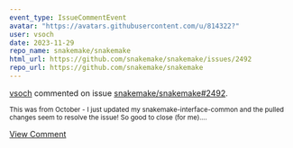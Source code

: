 ```yaml
---
event_type: IssueCommentEvent
avatar: "https://avatars.githubusercontent.com/u/814322?"
user: vsoch
date: 2023-11-29
repo_name: snakemake/snakemake
html_url: https://github.com/snakemake/snakemake/issues/2492
repo_url: https://github.com/snakemake/snakemake
---
```


<a href='https://github.com/vsoch' target='_blank'>vsoch</a> commented on issue <a href='https://github.com/snakemake/snakemake/issues/2492' target='_blank'>snakemake/snakemake#2492</a>.

<small>This was from October - I just updated my snakemake-interface-common and the pulled changes seem to resolve the issue! So good to close (for me)....</small>

<a href='https://github.com/snakemake/snakemake/issues/2492' target='_blank'>View Comment</a>